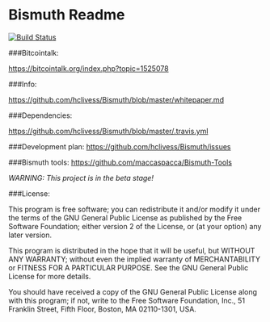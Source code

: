 Bismuth Readme
=======

[![Build Status](https://travis-ci.org/hclivess/Bismuth.svg?branch=master)](https://travis-ci.org/hclivess/Bismuth)

###Bitcointalk:

https://bitcointalk.org/index.php?topic=1525078

###Info:

https://github.com/hclivess/Bismuth/blob/master/whitepaper.md

###Dependencies:

https://github.com/hclivess/Bismuth/blob/master/.travis.yml

###Development plan:
https://github.com/hclivess/Bismuth/issues

###Bismuth tools:
https://github.com/maccaspacca/Bismuth-Tools

*WARNING: This project is in the beta stage!*

###License:

This program is free software; you can redistribute it and/or
modify it under the terms of the GNU General Public License
as published by the Free Software Foundation; either version 2
of the License, or (at your option) any later version.

This program is distributed in the hope that it will be useful,
but WITHOUT ANY WARRANTY; without even the implied warranty of
MERCHANTABILITY or FITNESS FOR A PARTICULAR PURPOSE.  See the
GNU General Public License for more details.

You should have received a copy of the GNU General Public License
along with this program; if not, write to the Free Software
Foundation, Inc., 51 Franklin Street, Fifth Floor, Boston, MA  02110-1301, USA.

